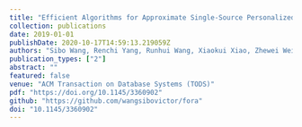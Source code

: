 ```yaml
---
title: "Efficient Algorithms for Approximate Single-Source Personalized PageRank Queries"
collection: publications
date: 2019-01-01
publishDate: 2020-10-17T14:59:13.219059Z
authors: "Sibo Wang, Renchi Yang, Runhui Wang, Xiaokui Xiao, Zhewei Wei, Wenqing Lin, Yin Yang, Nan Tang"
publication_types: ["2"]
abstract: ""
featured: false
venue: "ACM Transaction on Database Systems (TODS)"
pdf: "https://doi.org/10.1145/3360902"
github: "https://github.com/wangsibovictor/fora"
doi: "10.1145/3360902"
---
```

